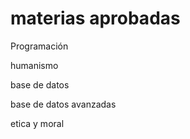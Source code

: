 # materias aprobadas

Programación


humanismo


base de datos


base de datos avanzadas


etica y moral



